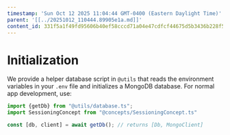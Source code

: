 ```yaml
---
timestamp: 'Sun Oct 12 2025 11:04:44 GMT-0400 (Eastern Daylight Time)'
parent: '[[../20251012_110444.89905e1a.md]]'
content_id: 331f5a1f49fd95606b40ef58cccd71a04e47cdfcf44675d5b3436b228f56e77a
---
```


# Initialization

We provide a helper database script in `@utils` that reads the environment variables in your `.env` file and initializes a MongoDB database. For normal app development, use:

```typescript
import {getDb} from "@utils/database.ts";
import SessioningConcept from "@concepts/SessioningConcept.ts"

const [db, client] = await getDb(); // returns [Db, MongoClient]
```
